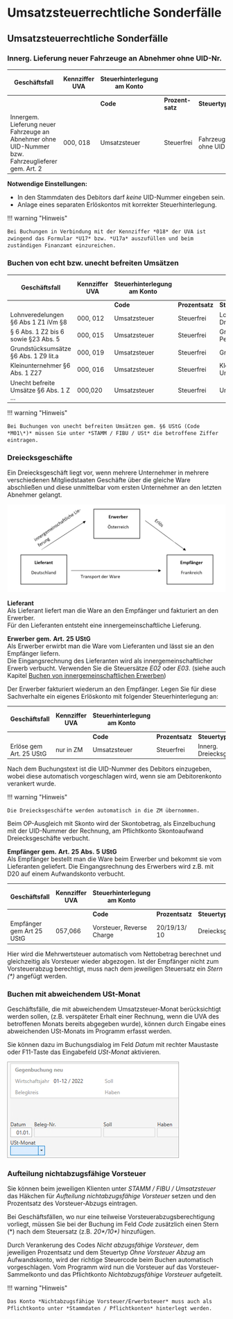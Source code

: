 # Umsatzsteuerrechtliche Sonderfälle

## Umsatzsteuerrechtliche Sonderfälle

### Innerg. Lieferung neuer Fahrzeuge an Abnehmer ohne UID-Nr.


| **Geschäftsfall**                                                                                 | **Kennziffer** **UVA** | **Steuerhinterlegung** **am** **Konto** |                  |                   | **Eingabe** **im Buchungsdialog** **(Feld Code)** | **Anzeige** **Journal/Konto** |
| ------------------------------------------------------------------------------------------------- | ---------------------- | --------------------------------------- | ---------------- | ----------------- | ------------------------------------------------- | ----------------------------- |
|                                                                                                   |                        | **Code**                                | **Prozent-satz** | **Steuertyp**     |                                                   |                               |
| Innergem. Lieferung neuer Fahrzeuge an Abnehmer ohne UID-Nummer bzw. Fahrzeuglieferer gem. Art. 2 | &#48;00, 018           | Umsatzsteuer                            | Steuerfrei       | Fahrzeug ohne UID | \*2                                               | M\*2                          |



**Notwendige Einstellungen:**

* In den Stammdaten des Debitors darf *keine* UID-Nummer eingeben sein.
* Anlage eines separaten Erlöskontos mit korrekter Steuerhinterlegung.


!!! warning "Hinweis"

    Bei Buchungen in Verbindung mit der Kennziffer *018* der UVA ist zwingend das Formular *U17* bzw. *U17a* auszufüllen und beim zuständigen Finanzamt einzureichen.

### Buchen von echt bzw. unecht befreiten Umsätzen


| **Geschäftsfall**                     | **Kennziffer** **UVA** | **Steuerhinterlegung** **am** **Konto** |                 |                                          | **Eingabe** **im Buchungsdialog** **(Feld Code)** | **Anzeige** **Journal/Konto** |
| ------------------------------------- | ---------------------- | --------------------------------------- | --------------- | ---------------------------------------- | ------------------------------------------------- | ----------------------------- |
|                                       |                        | **Code**                                | **Prozentsatz** | **Steuertyp**                            |                                                   |                               |
| Lohnveredelungen §6 Abs 1 Z1 iVm §8   | &#48;00, 012           | Umsatzsteuer                            | Steuerfrei      | Lohnveredelung Drittland                 | L01                                               | L01                           |
| § 6 Abs. 1 Z2 bis 6 sowie §23 Abs. 5  | &#48;00, 015           | Umsatzsteuer                            | Steuerfrei      | Grenzüberschreitende Personenbeförderung | P01                                               | P01                           |
| Grundstücksumsätze §6 Abs. 1 Z9 lit.a | &#48;00, 019           | Umsatzsteuer                            | Steuerfrei      | Grundstück Umsatz                        | G01\*                                             | G01\*                         |
| Kleinunternehmer §6 Abs. 1 Z27        | &#48;00, 016           | Umsatzsteuer                            | Steuerfrei      | Kleinunternehmer Umsatz                  | K01\*                                             | K01\*                         |
| Unecht befreite Umsätze §6 Abs. 1 Z … | &#48;00,020            | Umsatzsteuer                            | Steuerfrei      | Unecht befreit                           | &#48;1\*                                          | M01\*                         |



!!! warning "Hinweis"

    Bei Buchungen von unecht befreiten Umsätzen gem. §6 UStG (Code *M01\*)* müssen Sie unter *STAMM / FIBU / USt* die betroffene Ziffer eintragen.

### Dreiecksgeschäfte

Ein Dreiecksgeschäft liegt vor, wenn mehrere Unternehmer in mehrere verschiedenen Mitgliedstaaten Geschäfte über die gleiche Ware abschließen und diese unmittelbar vom ersten Unternehmer an den letzten Abnehmer gelangt.



![Image](<img/NeuesElement138.png>)


**Lieferant**  
Als Lieferant liefert man die Ware an den Empfänger und fakturiert an den Erwerber.  
Für den Lieferanten entsteht eine innergemeinschaftliche Lieferung.

**Erwerber** **gem.** **Art.** **25** **UStG**  
Als Erwerber erwirbt man die Ware vom Lieferanten und lässt sie an den Empfänger liefern.  
Die Eingangsrechnung des Lieferanten wird als innergemeinschaftlicher Erwerb verbucht. Verwenden Sie die Steuersätze *E02* oder *E03*. (siehe auch Kapitel [Buchen von innergemeinschaftlichen Erwerben](BuchenvoninnergemeinschaftlichenErwerben.md))


Der Erwerber fakturiert wiederum an den Empfänger. Legen Sie für diese Sachverhalte ein eigenes Erlöskonto mit folgender Steuerhinterlegung an:

| **Geschäftsfall**       | **Kennziffer** **UVA** | **Steuerhinterlegung** **am** **Konto** |                 |                          | **Eingabe** **im Buchungsdialog** **(Feld Code)** | **Anzeige** **Journal/Konto** |
| ----------------------- | ---------------------- | --------------------------------------- | --------------- | ------------------------ | ------------------------------------------------- | ----------------------------- |
|                         |                        | **Code**                                | **Prozentsatz** | **Steuertyp**            |                                                   |                               |
| Erlöse gem Art. 25 UStG | nur in ZM              | Umsatzsteuer                            | Steuerfrei      | Innerg. Dreiecksgeschäft | D02                                               | D02                           |



Nach dem Buchungstext ist die UID-Nummer des Debitors einzugeben, wobei diese automatisch vorgeschlagen wird, wenn sie am Debitorenkonto verankert wurde.  

!!! warning "Hinweis"

    Die Dreiecksgeschäfte werden automatisch in die ZM übernommen.


Beim OP-Ausgleich mit Skonto wird der Skontobetrag, als Einzelbuchung mit der UID-Nummer der Rechnung, am Pflichtkonto Skontoaufwand Dreiecksgeschäfte verbucht.

**Empfänger** **gem.** **Art.** **25** **Abs.** **5** **UStG**  
Als Empfänger bestellt man die Ware beim Erwerber und bekommt sie vom Lieferanten geliefert. Die Eingangsrechnung des Erwerbers wird z.B. mit D20 auf einem Aufwandskonto verbucht.  

| **Geschäftsfall**         | **Kennziffer** **UVA** | **Steuerhinterlegung** **am** **Konto** |                  |                  | **Eingabe** **im Buchungsdialog** **(Feld Code)** | **Anzeige** **Journal/Konto** |
| ------------------------- | ---------------------- | --------------------------------------- | ---------------- | ---------------- | ------------------------------------------------- | ----------------------------- |
|                           |                        | **Code**                                | **Prozentsatz**  | **Steuertyp**    |                                                   |                               |
| Empfänger gem Art 25 UStG | &#48;57,066            | Vorsteuer, Reverse Charge               | &#50;0/19/13/ 10 | Dreiecksgeschäft | D20/19/13/10                                      | D20/19/13/10                  |



Hier wird die Mehrwertsteuer automatisch vom Nettobetrag berechnet und gleichzeitig als Vorsteuer wieder abgezogen. Ist der Empfänger nicht zum Vorsteuerabzug berechtigt, muss nach dem jeweili­gen Steuersatz ein *Stern (\*)* angefügt werden.


### Buchen mit abweichendem USt-Monat

Geschäftsfälle, die mit abweichendem Umsatzsteuer-Monat berücksichtigt werden sollen, (z.B. verspäteter Erhalt einer Rechnung, wenn die UVA des betroffenen Monats bereits abgegeben wurde), können durch Eingabe eines abweichenden USt-Monats im Programm erfasst werden.

Sie können dazu im Buchungsdialog im Feld *Datum* mit rechter Maustaste oder F11-Taste das Eingabefeld *USt-Monat* aktivieren.


![Image](<img/NeuesElement136.png>)

### Aufteilung nichtabzugsfähige Vorsteuer

Sie können beim jeweiligen Klienten unter *STAMM / FIBU / Umsatzsteuer* das Häkchen für *Aufteilung nichtabzugsfähige Vorsteuer* setzen und den Prozentsatz des Vorsteuer-Abzugs eintragen.

Bei Geschäftsfällen, wo nur eine teilweise Vorsteuerabzugsberechtigung vorliegt, müssen Sie bei der Buchung im Feld *Code* zusätzlich einen Stern (\*) nach dem Steuersatz (z.B. *20\*/10\*)* hinzufügen.

Durch Verankerung des Codes *Nicht abzugsfähige Vorsteuer*, dem jeweiligen Prozentsatz und dem Steuertyp *Ohne Vorsteuer Abzug* am Aufwandskonto, wird der richtige Steuercode beim Buchen automatisch vorgeschlagen. Vom Programm wird nun die Vorsteuer auf das Vorsteuer-Sammelkonto und das Pflichtkonto *Nichtabzugsfähige Vorsteuer* aufgeteilt.

!!! warning "Hinweis"

    Das Konto *Nichtabzugsfähige Vorsteuer/Erwerbsteuer* muss auch als Pflichtkonto unter *Stammdaten / Pflichtkonten* hinterlegt werden.
